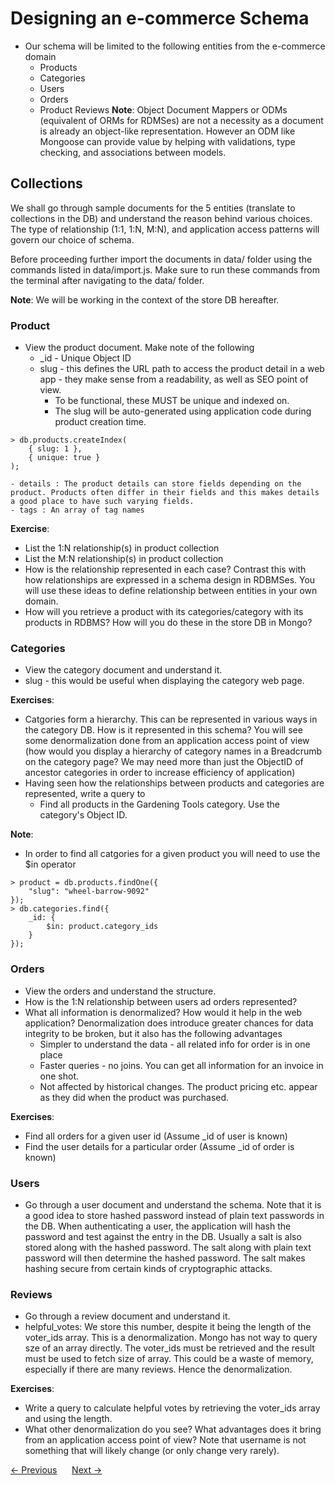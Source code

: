 # Designing an e-commerce Schema
- Our schema will be limited to the following entities from the e-commerce domain
    - Products
    - Categories
    - Users
    - Orders
    - Product Reviews
__Note__: Object Document Mappers or ODMs (equivalent of ORMs for RDMSes) are not a necessity as a document is already an object-like representation. However an ODM like Mongoose can provide value by helping with validations, type checking, and associations between models.

## Collections
We shall go through sample documents for the 5 entities (translate to collections in the DB) and understand the reason behind various choices. The type of relationship (1:1, 1:N, M:N), and application access patterns will govern our choice of schema.  

Before proceeding further import the documents in data/ folder using the commands listed in data/import.js. Make sure to run these commands from the terminal after navigating to the data/ folder.

__Note__: We will be working in the context of the store DB hereafter.

### Product
- View the product document. Make note of the following
    - _id - Unique Object ID
    - slug - this defines the URL path to access the product detail in a web app - they make sense from a readability, as well as SEO point of view.
        - To be functional, these MUST be unique and indexed on.
        - The slug will be auto-generated using application code during product creation time.
```
> db.products.createIndex(
    { slug: 1 },
    { unique: true }
);
```
    - details : The product details can store fields depending on the product. Products often differ in their fields and this makes details a good place to have such varying fields.
    - tags : An array of tag names

__Exercise__:
- List the 1:N relationship(s) in product collection
- List the M:N relationship(s) in product collection
- How is the relationship represented in each case? Contrast this with how relationships are expressed in a schema design in RDBMSes. You will use these ideas to define relationship between entities in your own domain.
- How will you retrieve a product with its categories/category with its products in RDBMS? How will you do these in the store DB in Mongo?

### Categories
- View the category document and understand it.
- slug - this would be useful when displaying the category web page.

__Exercises__:
- Catgories form a hierarchy. This can be represented in various ways in the category DB. How is it represented in this schema? You will see some denormalization done from an application access point of view (how would you display a hierarchy of category names in a Breadcrumb on the category page? We may need more than just the ObjectID of ancestor categories in order to increase efficiency of application)
- Having seen how the relationships between products and categories are represented, write a query to
    - Find all products in the Gardening Tools category. Use the category's Object ID.  

__Note__:
- In order to find all catgories for a given product you will need to use the $in operator
```
> product = db.products.findOne({
    "slug": "wheel-barrow-9092"
});
> db.categories.find({
    _id: { 
        $in: product.category_ids
    }
});
```

### Orders
- View the orders and understand the structure.
- How is the 1:N relationship between users ad orders represented?
- What all information is denormalized? How would it help in the web application? Denormalization does introduce greater chances for data integrity to be broken, but it also has the following advantages
    - Simpler to understand the data - all related info for order is in one place
    - Faster queries - no joins. You can get all information for an invoice in one shot.
    - Not affected by historical changes. The product pricing etc. appear as they did when the product was purchased.

__Exercises__:
- Find all orders for a given user id (Assume _id of user is known)
- Find the user details for a particular order (Assume _id of order is known)

### Users
- Go through a user document and understand the schema. Note that it is a good idea to store hashed password instead of plain text passwords in the DB. When authenticating a user, the application will hash the password and test against the entry in the DB. Usually a salt is also stored along with the hashed password. The salt along with plain text password will then determine the hashed password. The salt makes hashing secure from certain kinds of cryptographic attacks.

### Reviews
- Go through a review document and understand it.
- helpful_votes: We store this number, despite it being the length of the voter_ids array. This is a denormalization. Mongo has not way to query sze of an array directly. The voter_ids must be retrieved and the result must be used to fetch size of array. This could be a waste of memory, especially if there are many reviews. Hence the denormalization.

__Exercises__:
- Write a query to calculate helpful votes by retrieving the voter_ids array and using the length.
- What other denormalization do you see? What advantages does it bring from an application access point of view? Note that username is not something that will likely change (or only change very rarely).

<div>
    <a href="./01-principles-of-schema-design.md"><- Previous</a>
    &nbsp;&nbsp;&nbsp;&nbsp;
    <a href="./03-specifying-schema.md">Next -></a>
</div>
